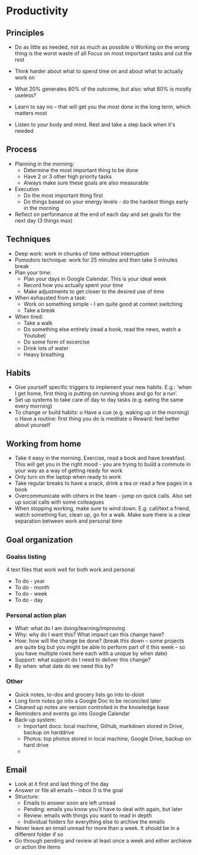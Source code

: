 # Productivity

## Principles
-	Do as little as needed, not as much as possible 
o	Working on the wrong thing is the worst waste of all 
Focus on most important tasks and cut the rest
-	Think harder about what to spend time on and about what to actually work on

-	What 20% generates 80% of the outcome, but also: what 80% is mostly useless? 
-	Learn to say no – that will get you the most done in the long term, which matters most 
- Listen to your body and mind. Rest and take a step back when it's needed 


## Process
- Planning in the morning: 
    - Determine the most important thing to be done 
    - Have 2 or 3 other high priority tasks 
    - Always make sure these goals are also measurable
- Execution 
    - Do the most important thing first 
    - Do things based on your energy levels - do the hardest things early in the morning 
- Reflect on performance at the end of each day and set goals for the next day (3 things max)

## Techniques
- Deep work: work in chunks of time without interruption
- Pomodoro technique: work for 25 minutes and then take 5 minutes break  
- Plan your time: 
    - Plan your days in Google Calendar. This is your ideal week
    - Record how you actually spent your time
    - Make adjustments to get closer to the desired use of time 
- When exhausted from a task: 
    - Work on something simple - I am quite good at context switching
    - Take a break 
- When tired: 
    - Take a walk
    - Do something else entirely (read a book, read the news, watch a Youtube)
    - Do some form of excercise
    - Drink lots of water
    - Heavy breathing

## Habits
-	Give yourself specific triggers to implement your new habits. E.g.: ‘when I get home, first thing is putting on running shoes and go for a run’. 
-	Set up systems to take care of day to day tasks (e.g. eating the same every morning) 
-	To change or build habits: 
o	Have a cue (e.g. waking up in the morning)
o	Have a routine: first thing you do is meditate
o	Reward: feel better about yourself 

## Working from home
- Take it easy in the morning. Exercise, read a book and have breakfast. This will get you in the right mood - you are trying to build a commute in your way as a way of getting ready for work 
- Only turn on the laptop when ready to work
- Take regular breaks to have a snack, drink a tea or read a few pages in a book 
- Overcommunicate with others in the team - jump on quick calls. Also set up social calls with some colleagues  
- When stopping working, make sure to wind down. E.g. call/text a friend, watch something fun, clean up, go for a walk. Make sure there is a clear separation between work and personal time 

## Goal organization
### Goalss listing
4 text files that work well for both work and personal 
- To do - year
- To do - month
- To do - week
- To do - day 

### Personal action plan
- What: what do I am doing/learning/improving
- Why: why do I want this? What impact can this change have?
- How: how will the change be done? (break this down – some projects are quite big but you might be able to perform part of it this week – so you have multiple rows here each with a unique by when date)
- Support: what support do I need to deliver this change?
- By when: what date do we need this by?  

### Other
- Quick notes, to-dos and grocery lists go into to-doist 
- Long form notes go into a Google Doc to be reconciled later
- Cleaned up notes are version controlled in the knowledge base
- Reminders and events go into Google Calendar 
- Back-up system: 
    - Important docs: local machine, Github, markdown stored in Drive, backup on harddrive
    - Photos: top photos stored in local machine, Google Drive, backup on hard drive
    - 

## Email 
- Look at it first and last thing of the day
- Answer or file all emails – inbox 0 is the goal
- Structure: 
    - Emails to answer soon are left unread
    - Pending: emails you know you’ll have to deal with again, but later
    - Review: emails with things you want to read in depth 
    - Individual folders for everything else to archive the emails 
- Never leave an email unread for more than a week. It should be in a different folder if so 
- Go through pending and review at least once a week and either archieve or action the items 

